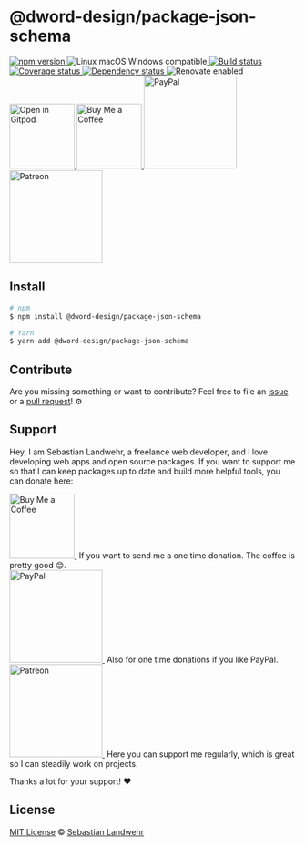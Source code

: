 <!-- TITLE/ -->
# @dword-design/package-json-schema
<!-- /TITLE -->

<!-- BADGES/ -->
  <p>
    <a href="https://npmjs.org/package/@dword-design/package-json-schema">
      <img
        src="https://img.shields.io/npm/v/@dword-design/package-json-schema.svg"
        alt="npm version"
      >
    </a><img src="https://img.shields.io/badge/os-linux%20%7C%C2%A0macos%20%7C%C2%A0windows-blue" alt="Linux macOS Windows compatible"><a href="https://github.com/dword-design/package-json-schema/actions">
      <img
        src="https://github.com/dword-design/package-json-schema/workflows/build/badge.svg"
        alt="Build status"
      >
    </a><a href="https://codecov.io/gh/dword-design/package-json-schema">
      <img
        src="https://codecov.io/gh/dword-design/package-json-schema/branch/master/graph/badge.svg"
        alt="Coverage status"
      >
    </a><a href="https://david-dm.org/dword-design/package-json-schema">
      <img src="https://img.shields.io/david/dword-design/package-json-schema" alt="Dependency status">
    </a><img src="https://img.shields.io/badge/renovate-enabled-brightgreen" alt="Renovate enabled"><br/><a href="https://gitpod.io/#https://github.com/dword-design/package-json-schema">
      <img
        src="https://gitpod.io/button/open-in-gitpod.svg"
        alt="Open in Gitpod"
        width="114"
      >
    </a><a href="https://www.buymeacoffee.com/dword">
      <img
        src="https://www.buymeacoffee.com/assets/img/guidelines/download-assets-sm-2.svg"
        alt="Buy Me a Coffee"
        width="114"
      >
    </a><a href="https://paypal.me/SebastianLandwehr">
      <img
        src="https://sebastianlandwehr.com/images/paypal.svg"
        alt="PayPal"
        width="163"
      >
    </a><a href="https://www.patreon.com/dworddesign">
      <img
        src="https://sebastianlandwehr.com/images/patreon.svg"
        alt="Patreon"
        width="163"
      >
    </a>
</p>
<!-- /BADGES -->

<!-- DESCRIPTION/ -->

<!-- /DESCRIPTION -->

<!-- INSTALL/ -->
## Install

```bash
# npm
$ npm install @dword-design/package-json-schema

# Yarn
$ yarn add @dword-design/package-json-schema
```
<!-- /INSTALL -->

<!-- LICENSE/ -->
## Contribute

Are you missing something or want to contribute? Feel free to file an [issue](https://github.com/dword-design/package-json-schema/issues) or a [pull request](https://github.com/dword-design/package-json-schema/pulls)! ⚙️

## Support

Hey, I am Sebastian Landwehr, a freelance web developer, and I love developing web apps and open source packages. If you want to support me so that I can keep packages up to date and build more helpful tools, you can donate here:

<p>
  <a href="https://www.buymeacoffee.com/dword">
    <img
      src="https://www.buymeacoffee.com/assets/img/guidelines/download-assets-sm-2.svg"
      alt="Buy Me a Coffee"
      width="114"
    >
  </a>&nbsp;If you want to send me a one time donation. The coffee is pretty good 😊.<br/>
  <a href="https://paypal.me/SebastianLandwehr">
    <img
      src="https://sebastianlandwehr.com/images/paypal.svg"
      alt="PayPal"
      width="163"
    >
  </a>&nbsp;Also for one time donations if you like PayPal.<br/>
  <a href="https://www.patreon.com/dworddesign">
    <img
      src="https://sebastianlandwehr.com/images/patreon.svg"
      alt="Patreon"
      width="163"
    >
  </a>&nbsp;Here you can support me regularly, which is great so I can steadily work on projects.
</p>

Thanks a lot for your support! ❤️

## License

[MIT License](https://opensource.org/licenses/MIT) © [Sebastian Landwehr](https://sebastianlandwehr.com)
<!-- /LICENSE -->
